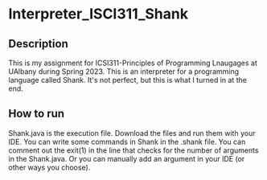 # Interpreter_ISCI311_Shank

## Description
This is my assignment for ICSI311-Principles of Programming Lnaugages at UAlbany during Spring 2023.
This is an interpreter for a programming language called Shank.
It's not perfect, but this is what I turned in at the end. 

## How to run
Shank.java is the execution file. Download the files and run them with your IDE. 
You can write some commands in Shank in the .shank file.
You can comment out the exit(1) in the line that checks for the number of arguments in the Shank.java.
Or you can manually add an argument in your IDE (or other ways you choose).
